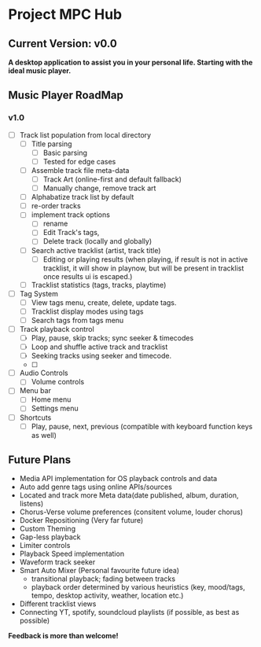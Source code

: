 # Project MPC Hub
## Current Version: v0.0
**A desktop application to assist you in your personal life. Starting with the ideal music player.**

## Music Player RoadMap
### v1.0
- [ ] Track list population from local directory
    - [ ] Title parsing
        - [ ] Basic parsing
        - [ ] Tested for edge cases
    - [ ] Assemble track file meta-data
        - [ ] Track Art (online-first and default fallback)
        - [ ] Manually change, remove track art
    - [ ] Alphabatize track list by default
    - [ ] re-order tracks
    - [ ] implement track options
        - [ ] rename
        - [ ] Edit Track's tags, 
        - [ ] Delete track (locally and globally)
    - [ ] Search active tracklist (artist, track title)
        - [ ] Editing or playing results (when playing, if result is not in active tracklist, it will show in playnow, but will be present in tracklist once results ui is escaped.)
    - [ ] Tracklist statistics (tags, tracks, playtime)
- [ ] Tag System
    - [ ] View tags menu, create, delete, update tags. 
    - [ ] Tracklist display modes using tags
    - [ ] Search tags from tags menu
- [ ] Track playback control
    - [ ] Play, pause, skip tracks; sync seeker & timecodes 
    - [ ] Loop and shuffle active track and tracklist
    - [ ] Seeking tracks using seeker and timecode.
    - [ ]   
- [ ] Audio Controls
    - [ ] Volume controls
- [ ] Menu bar
    - [ ] Home menu 
    - [ ] Settings menu
- [ ] Shortcuts 
    - [ ] Play, pause, next, previous (compatible with keyboard function keys as well)

## Future Plans
- Media API implementation for OS playback controls and data
- Auto add genre tags using online APIs/sources
- Located and track more Meta data(date published, album, duration, listens)
- Chorus-Verse volume preferences (consitent volume, louder chorus)
- Docker Repositioning (Very far future)
- Custom Theming
- Gap-less playback
- Limiter controls
- Playback Speed implementation
- Waveform track seeker
- Smart Auto Mixer (Personal favourite future idea)
    - transitional playback; fading between tracks
    - playback order determined by various heuristics (key, mood/tags, tempo, desktop activity, weather, location etc.)
- Different tracklist views
- Connecting YT, spotify, soundcloud playlists (if possible, as best as possible)

**Feedback is more than welcome!**
